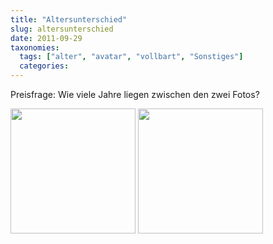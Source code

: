 ```yaml
---
title: "Altersunterschied"
slug: altersunterschied
date: 2011-09-29
taxonomies:
  tags: ["alter", "avatar", "vollbart", "Sonstiges"]
  categories: 
---
```


<p>Preisfrage: Wie viele Jahre liegen zwischen den zwei Fotos?

<a href="/wp-content/uploads/2011/09/20100513-_MG_6066.jpg"><img src="/wp-content/uploads/2011/09/20100513-_MG_6066-300x300.jpg" alt="" title="20100513-_MG_6066" width="200" height="200" class="alignleft size-thumbnail wp-image-796"></a> <a href="/wp-content/uploads/2011/09/IMG_20110807_032014.jpg"><img src="/wp-content/uploads/2011/09/IMG_20110807_032014-300x300.jpg" alt="" title="IMG_20110807_032014" width="200" height="200" class="alignleft size-thumbnail wp-image-797"></a></p>